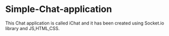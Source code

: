 # Simple-Chat-application
This Chat application is called iChat and it has been created using Socket.io library and JS,HTML,CSS.

